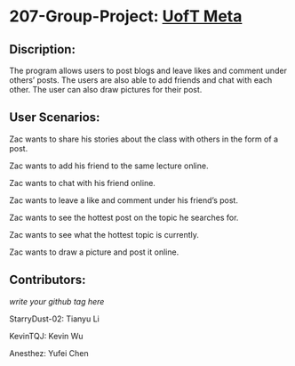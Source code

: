 # 207-Group-Project: [UofT Meta](https://uoftmeta.ca)

## Discription:

The program allows users to post blogs and leave likes and comment under others’ posts. The users are also able to add friends and chat with each other. The user can also draw pictures for their post.

## User Scenarios:

Zac wants to share his stories about the class with others in the form of a post.

Zac wants to add his friend to the same lecture online.

Zac wants to chat with his friend online.

Zac wants to leave a like and comment under his friend’s post.

Zac wants to see the hottest post on the topic he searches for.

Zac wants to see what the hottest topic is currently.

Zac wants to draw a picture and post it online.

## Contributors:

$\textit{write your github tag here}$

StarryDust-02: Tianyu Li

KevinTQJ: Kevin Wu

Anesthez: Yufei Chen

